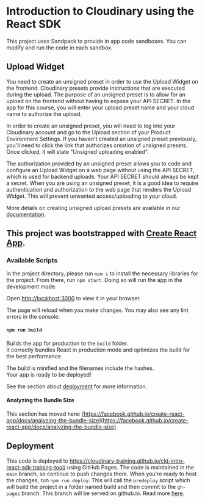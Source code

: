 # Introduction to Cloudinary using the React SDK

This project uses Sandpack to provide in app code sandboxes.  You can modify and run the code in each sandbox. 

## Upload Widget

You need to create an unsigned preset in order to use the Upload Widget on the frontend. Cloudinary presets provide instructions that are executed during the upload. The purpose of an unsigned preset is to allow for an upload on the frontend without having to expose your API SECRET. In the app for this course, you will enter your upload preset name and your cloud name to authorize the upload.

In order to create an unsigned preset, you will need to log into your Cloudinary account and go to the Upload section of your Product Environment Settings. If you haven't created an unsigned preset previously, you'll need to click the link that authorizes creation of unsigned presets. Once clicked, it will state "Unsigned uploading enabled".  

The authorization provided by an unsigned preset allows you to code and configure an Upload Widget on a web page without using the API SECRET, which is used for backend uploads. Your API SECRET should always be kept a secret. When you are using an unsigned preset, it is a good idea to require authentication and authorization to the web page that renders the Upload Widget.  This will prevent unwanted access/uploading to your cloud. 

More details on creating unsigned upload presets are available in our [documentation](https://cloudinary.com/documentation/upload_presets).

## This project was bootstrapped with [Create React App](https://github.com/facebook/create-react-app).

### Available Scripts

In the project directory, please run `npm i` to install the necessary libraries for the project. From there, run `npm start`. Doing so will run the app in the development mode.

Open [http://localhost:3000](http://localhost:3000) to view it in your browser.

The page will reload when you make changes. You may also see any lint errors in the console.

#### `npm run build`

Builds the app for production to the `build` folder.\
It correctly bundles React in production mode and optimizes the build for the best performance.

The build is minified and the filenames include the hashes.\
Your app is ready to be deployed!

See the section about [deployment](https://facebook.github.io/create-react-app/docs/deployment) for more information.

#### Analyzing the Bundle Size

This section has moved here: [https://facebook.github.io/create-react-app/docs/analyzing-the-bundle-size](https://facebook.github.io/create-react-app/docs/analyzing-the-bundle-size)

## Deployment
This code is deployed to https://cloudinary-training.github.io/cld-intro-react-sdk-training-tool/ using GitHub Pages.
The code is maintained in the `main` branch, so continue to push changes there.  When you're ready to host the changes, run `npm run deploy`.  This will call the `predeploy` script which will build the project in a folder named build and then commit to the `gh-pages` branch.  This branch will be served on github.io. 
Read more [here](https://github.com/gitname/react-gh-pages).
